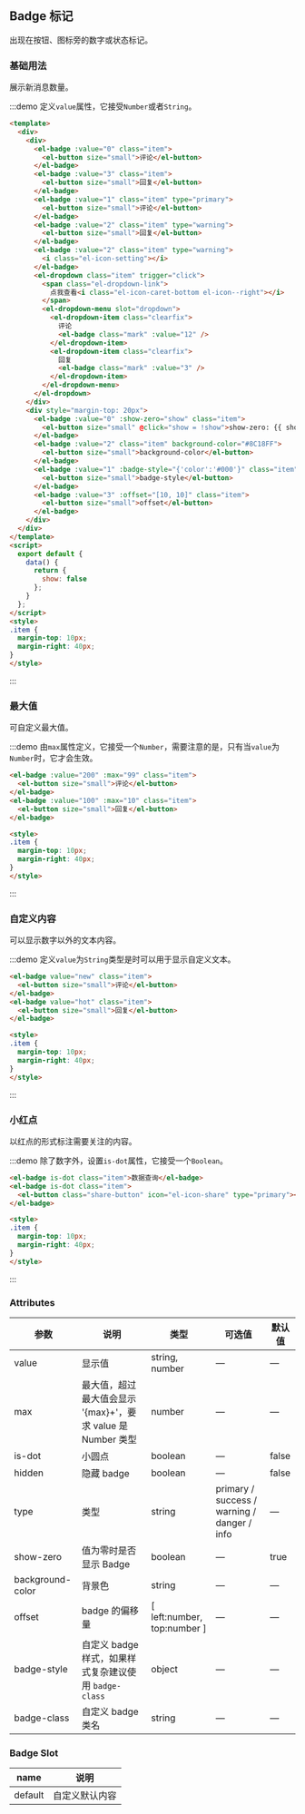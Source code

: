 ## Badge 标记

出现在按钮、图标旁的数字或状态标记。

### 基础用法
展示新消息数量。

:::demo 定义`value`属性，它接受`Number`或者`String`。

```html
<template>
  <div>
    <div>
      <el-badge :value="0" class="item">
        <el-button size="small">评论</el-button>
      </el-badge>
      <el-badge :value="3" class="item">
        <el-button size="small">回复</el-button>
      </el-badge>
      <el-badge :value="1" class="item" type="primary">
        <el-button size="small">评论</el-button>
      </el-badge>
      <el-badge :value="2" class="item" type="warning">
        <el-button size="small">回复</el-button>
      </el-badge>
      <el-badge :value="2" class="item" type="warning">
        <i class="el-icon-setting"></i>
      </el-badge>
      <el-dropdown class="item" trigger="click">
        <span class="el-dropdown-link">
          点我查看<i class="el-icon-caret-bottom el-icon--right"></i>
        </span>
        <el-dropdown-menu slot="dropdown">
          <el-dropdown-item class="clearfix">
            评论
            <el-badge class="mark" :value="12" />
          </el-dropdown-item>
          <el-dropdown-item class="clearfix">
            回复
            <el-badge class="mark" :value="3" />
          </el-dropdown-item>
        </el-dropdown-menu>
      </el-dropdown>
    </div>
    <div style="margin-top: 20px">
      <el-badge :value="0" :show-zero="show" class="item">
        <el-button size="small" @click="show = !show">show-zero: {{ show }}</el-button>
      </el-badge>
      <el-badge :value="2" class="item" background-color="#8C18FF">
        <el-button size="small">background-color</el-button>
      </el-badge>
      <el-badge :value="1" :badge-style="{'color':'#000'}" class="item" type="primary">
        <el-button size="small">badge-style</el-button>
      </el-badge>
      <el-badge :value="3" :offset="[10, 10]" class="item">
        <el-button size="small">offset</el-button>
      </el-badge>
    </div>
  </div>
</template>
<script>
  export default {
    data() {
      return {
        show: false
      };
    }
  };
</script>
<style>
.item {
  margin-top: 10px;
  margin-right: 40px;
}
</style>
```
:::

### 最大值
可自定义最大值。

:::demo 由`max`属性定义，它接受一个`Number`，需要注意的是，只有当`value`为`Number`时，它才会生效。

```html
<el-badge :value="200" :max="99" class="item">
  <el-button size="small">评论</el-button>
</el-badge>
<el-badge :value="100" :max="10" class="item">
  <el-button size="small">回复</el-button>
</el-badge>

<style>
.item {
  margin-top: 10px;
  margin-right: 40px;
}
</style>
```
:::

### 自定义内容
可以显示数字以外的文本内容。

:::demo 定义`value`为`String`类型是时可以用于显示自定义文本。

```html
<el-badge value="new" class="item">
  <el-button size="small">评论</el-button>
</el-badge>
<el-badge value="hot" class="item">
  <el-button size="small">回复</el-button>
</el-badge>

<style>
.item {
  margin-top: 10px;
  margin-right: 40px;
}
</style>
```
:::

### 小红点
以红点的形式标注需要关注的内容。

:::demo 除了数字外，设置`is-dot`属性，它接受一个`Boolean`。

```html
<el-badge is-dot class="item">数据查询</el-badge>
<el-badge is-dot class="item">
  <el-button class="share-button" icon="el-icon-share" type="primary"></el-button>
</el-badge>

<style>
.item {
  margin-top: 10px;
  margin-right: 40px;
}
</style>
```
:::

### Attributes
| 参数          | 说明            | 类型            | 可选值                 | 默认值   |
|------------- |---------------- |---------------- |---------------------- |-------- |
| value        | 显示值           | string, number  |          —            |    —    |
| max          | 最大值，超过最大值会显示 '{max}+'，要求 value 是 Number 类型    | number  |         —              |     —    |
| is-dot       | 小圆点           | boolean         |         —             |  false  |
| hidden       | 隐藏 badge       | boolean         |         —             |  false  |
| type         | 类型             | string          | primary / success / warning / danger / info |    —    |
| show-zero    | 值为零时是否显示 Badge             | boolean          | — |    true    |
| background-color    | 背景色             | string          | — |    —    |
| offset    | badge 的偏移量             | [ left:number, top:number ]          | — |    —    |
| badge-style    | 自定义 badge 样式，如果样式复杂建议使用 `badge-class`            | object          | — |    —    |
| badge-class    | 自定义 badge 类名            | string          | — |    —    |

### Badge Slot
| name | 说明 |
|------|--------|
| default | 自定义默认内容 |
